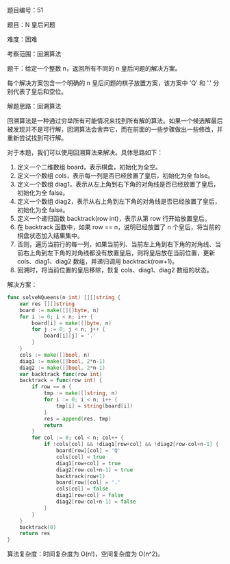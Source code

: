 题目编号：51

题目：N 皇后问题

难度：困难

考察范围：回溯算法

题干：给定一个整数 n，返回所有不同的 n 皇后问题的解决方案。

每个解决方案包含一个明确的 n 皇后问题的棋子放置方案，该方案中 'Q' 和 '.' 分别代表了皇后和空位。

解题思路：回溯算法

回溯算法是一种通过穷举所有可能情况来找到所有解的算法。如果一个候选解最后被发现并不是可行解，回溯算法会舍弃它，而在前面的一些步骤做出一些修改，并重新尝试找到可行解。

对于本题，我们可以使用回溯算法来解决。具体思路如下：

1. 定义一个二维数组 board，表示棋盘，初始化为全空。
2. 定义一个数组 cols，表示每一列是否已经放置了皇后，初始化为全 false。
3. 定义一个数组 diag1，表示从左上角到右下角的对角线是否已经放置了皇后，初始化为全 false。
4. 定义一个数组 diag2，表示从右上角到左下角的对角线是否已经放置了皇后，初始化为全 false。
5. 定义一个递归函数 backtrack(row int)，表示从第 row 行开始放置皇后。
6. 在 backtrack 函数中，如果 row == n，说明已经放置了 n 个皇后，将当前的棋盘状态加入结果集中。
7. 否则，遍历当前行的每一列，如果当前列、当前左上角到右下角的对角线、当前右上角到左下角的对角线都没有放置皇后，则将皇后放在当前位置，更新 cols、diag1、diag2 数组，并递归调用 backtrack(row+1)。
8. 回溯时，将当前位置的皇后移除，恢复 cols、diag1、diag2 数组的状态。

解决方案：

```go
func solveNQueens(n int) [][]string {
    var res [][]string
    board := make([][]byte, n)
    for i := 0; i < n; i++ {
        board[i] = make([]byte, n)
        for j := 0; j < n; j++ {
            board[i][j] = '.'
        }
    }
    cols := make([]bool, n)
    diag1 := make([]bool, 2*n-1)
    diag2 := make([]bool, 2*n-1)
    var backtrack func(row int)
    backtrack = func(row int) {
        if row == n {
            tmp := make([]string, n)
            for i := 0; i < n; i++ {
                tmp[i] = string(board[i])
            }
            res = append(res, tmp)
            return
        }
        for col := 0; col < n; col++ {
            if !cols[col] && !diag1[row+col] && !diag2[row-col+n-1] {
                board[row][col] = 'Q'
                cols[col] = true
                diag1[row+col] = true
                diag2[row-col+n-1] = true
                backtrack(row+1)
                board[row][col] = '.'
                cols[col] = false
                diag1[row+col] = false
                diag2[row-col+n-1] = false
            }
        }
    }
    backtrack(0)
    return res
}
```

算法复杂度：时间复杂度为 O(n!)，空间复杂度为 O(n^2)。